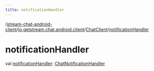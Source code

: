 ```yaml
---
title: notificationHandler
---
```

/[stream-chat-android-client](../../index.md)/[io.getstream.chat.android.client](../index.md)/[ChatClient](index.md)/[notificationHandler](notificationHandler.md)  
  
  
  
# notificationHandler  
val [notificationHandler](notificationHandler.md): [ChatNotificationHandler](../../io.getstream.chat.android.client.notifications.handler/ChatNotificationHandler/index.md)
